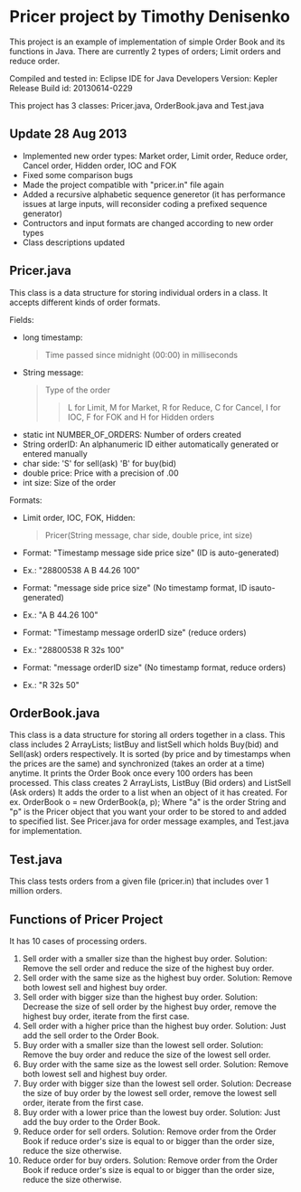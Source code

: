 Pricer project by Timothy Denisenko
======

This project is an example of implementation of simple Order Book and its functions in Java.
There are currently 2 types of orders; Limit orders and reduce order.

Compiled and tested in:
Eclipse IDE for Java Developers
Version: Kepler Release
Build id: 20130614-0229

This project has 3 classes: Pricer.java, OrderBook.java and Test.java

Update 28 Aug 2013
---

* Implemented new order types: Market order, Limit order, Reduce order, Cancel order, Hidden order, IOC and FOK
* Fixed some comparison bugs
* Made the project compatible with "pricer.in" file again
* Added a recursive alphabetic sequence generetor (it has performance issues at large inputs, will reconsider coding a prefixed sequence generator)
* Contructors and input formats are changed according to new order types
* Class descriptions updated

Pricer.java
---
This class is a data structure for storing individual orders in a class.
It accepts different kinds of order formats.

Fields:
* long timestamp:
  > Time passed since midnight (00:00) in milliseconds
* String message:
  > Type of the order
  >> L for Limit, M for Market, R for Reduce, C for Cancel, I for IOC, F for FOK and H for Hidden orders
* static int NUMBER_OF_ORDERS: Number of orders created
* String orderID: An alphanumeric ID either automatically generated or entered manually
* char side: 'S' for sell(ask) 'B' for buy(bid)
* double price: Price with a precision of .00
* int size: Size of the order

Formats:
* Limit order, IOC, FOK, Hidden:
  > Pricer(String message, char side, double price, int size)

* Format: "Timestamp message side price size" (ID is auto-generated)
* Ex.: "28800538 A B 44.26 100"

* Format: "message side price size" (No timestamp format, ID isauto-generated)
* Ex.: "A B 44.26 100"

* Format: "Timestamp message orderID size" (reduce orders)
* Ex.: "28800538 R 32s 100"

* Format: "message orderID size" (No timestamp format, reduce orders)
* Ex.: "R 32s 50"

OrderBook.java
---
This class is a data structure for storing all orders together in a class.
This class includes 2 ArrayLists; listBuy and listSell which holds Buy(bid) and Sell(ask) orders respectively.
It is sorted (by price and by timestamps when the prices are the same) and synchronized (takes an order at a time) anytime.
It prints the Order Book once every 100 orders has been processed.
This class creates 2 ArrayLists, ListBuy (Bid orders) and ListSell (Ask orders)
It adds the order to a list when an object of it has created.
For ex. OrderBook o = new OrderBook(a, p);
Where "a" is the order String and "p" is the Pricer object that you want your order to be stored to and added to specified list.
See Pricer.java for order message examples, and Test.java for implementation.

Test.java
---
This class tests orders from a given file (pricer.in) that includes over 1 million orders.

Functions of Pricer Project
---
It has 10 cases of processing orders.
1. Sell order with a smaller size than the highest buy order. Solution: Remove the sell order and reduce the size of the highest buy order.
2. Sell order with the same size as the highest buy order. Solution: Remove both lowest sell and highest buy order.
3. Sell order with bigger size than the highest buy order. Solution: Decrease the size of sell order by the highest buy order, remove the highest buy order, iterate from the first case.
4. Sell order with a higher price than the highest buy order. Solution: Just add the sell order to the Order Book.
5. Buy order with a smaller size than the lowest sell order. Solution: Remove the buy order and reduce the size of the lowest sell order.
6. Buy order with the same size as the lowest sell order. Solution: Remove both lowest sell and highest buy order.
7. Buy order with bigger size than the lowest sell order. Solution: Decrease the size of buy order by the lowest sell order, remove the lowest sell order, iterate from the first case.
8. Buy order with a lower price than the lowest buy order. Solution: Just add the buy order to the Order Book.
9. Reduce order for sell orders. Solution: Remove order from the Order Book if reduce order's size is equal to or bigger than the order size, reduce the size otherwise.
10. Reduce order for buy orders. Solution: Remove order from the Order Book if reduce order's size is equal to or bigger than the order size, reduce the size otherwise.
